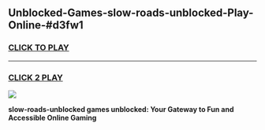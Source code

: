 
## Unblocked-Games-slow-roads-unblocked-Play-Online-#d3fw1
<h3>
<a href="https://premium.freeplayer.one?title=slow-roads-unblocked&ref=27F">CLICK TO PLAY</a></h3>
<hr>

<h3>
<a href="https://premium.freeplayer.one?title=slow-roads-unblocked&ref=27F">CLICK 2 PLAY</a>
  
</h3>

<a href="https://premium.freeplayer.one?title=slow-roads-unblocked&ref=27F"><img src="https://clearcache.store/games.png"></a>


**slow-roads-unblocked games unblocked: Your Gateway to Fun and Accessible Online Gaming**
